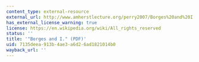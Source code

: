```yaml
---
content_type: external-resource
external_url: http://www.amherstlecture.org/perry2007/Borges%20and%20I.pdf
has_external_license_warning: true
license: https://en.wikipedia.org/wiki/All_rights_reserved
status: ''
title: '"Borges and I." (PDF)'
uid: 7135deea-913b-4ae3-a6d2-6ad1821014b0
wayback_url: ''
---
```

